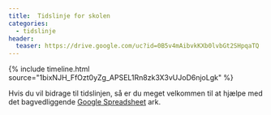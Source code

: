 ```yaml
---
title:  Tidslinje for skolen
categories: 
  - tidslinje
header:
  teaser: https://drive.google.com/uc?id=0B5v4mAibvkKXb0lvbGt2SHpqaTQ
---
```


{% include timeline.html source="1bixNJH_FfOzt0yZg_APSEL1Rn8zk3X3vUJoD6njoLgk" %}

Hvis du vil bidrage til tidslinjen, så er du meget velkommen til at hjælpe med det bagvedliggende [Google Spreadsheet](https://docs.google.com/spreadsheets/d/1bixNJH_FfOzt0yZg_APSEL1Rn8zk3X3vUJoD6njoLgk/edit?usp=sharing) ark.
